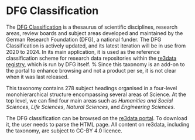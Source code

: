 # DFG Classification

The [DFG Classification](https://www.dfg.de/download/pdf/dfg_im_profil/gremien/fachkollegien/amtsperiode_2020_2024/fachsystematik_2020-2024_en_grafik.pdf) is a thesaurus of scientific disciplines, research areas, review boards and subject areas developed and maintained by the German Research Foundation (DFG), a national funder.
The DFG Classification is actively updated, and its latest iteration will be in use from 2020 to 2024.
In its main application, it is used as the reference classification scheme for research data repositories within the [re3data registry](https://www.re3data.org), which is run by DFG itself. 
% Since this taxonomy is an add-on to the portal to enhance browsing and not a product per se, it is not clear when it was last released.

This taxonomy contains 278 subject headings organised in a four-level monohierarchical structure encompassing several areas of Science. 
At the top level, we can find four main areas such as *Humanities and Social Sciences*, *Life Sciences*, *Natural Sciences*, and *Engineering Sciences*.

The DFG classification can be browsed on the [re3data portal](https://www.re3data.org/browse/by-subject). To download it, the user needs to parse the HTML page. All content on re3data, including the taxonomy, are subject to CC-BY 4.0 licence.